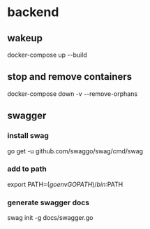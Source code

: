 # backend
 
## wakeup
docker-compose up --build

## stop and remove containers
docker-compose down -v --remove-orphans

## swagger
### install swag
go get -u github.com/swaggo/swag/cmd/swag
### add to path
export PATH=$(go env GOPATH)/bin:$PATH
### generate swagger docs
swag init -g docs/swagger.go